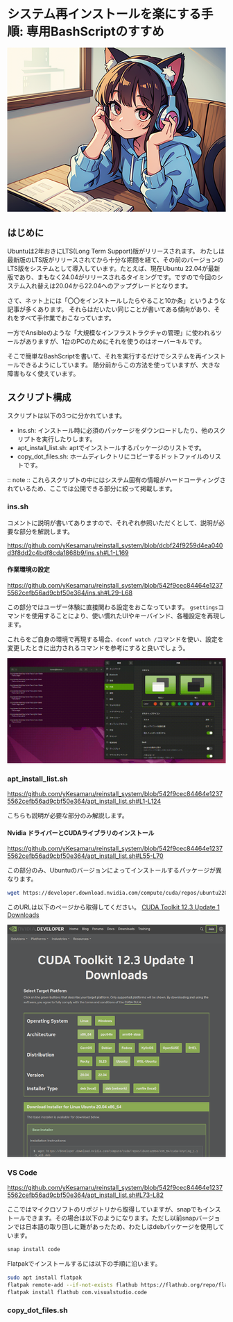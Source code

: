 # システム再インストールを楽にする手順: 専用BashScriptのすすめ

![](assets/eye_catch.png)
## はじめに
Ubuntuは2年おきにLTS(Long Term Support)版がリリースされます。
わたしは最新版のLTS版がリリースされてから十分な期間を経て、その前のバージョンのLTS版をシステムとして導入しています。たとえば、現在Ubuntu 22.04が最新版であり、まもなく24.04がリリースされるタイミングです。ですので今回のシステム入れ替えは20.04から22.04へのアップグレードとなります。

さて、ネット上には「〇〇をインストールしたらやること10か条」というような記事が多くあります。
それらはだいたい同じことが書いてある傾向があり、それをすべて手作業でおこなっています。

一方でAnsibleのような「大規模なインフラストラクチャの管理」に使われるツールがありますが、1台のPCのためにそれを使うのはオーバーキルです。

そこで簡単なBashScriptを書いて、それを実行するだけでシステムを再インストールできるようにしています。
随分前からこの方法を使っていますが、大きな障害もなく使えています。

## スクリプト構成
スクリプトは以下の3つに分かれています。
- ins.sh: インストール時に必須のパッケージをダウンロードしたり、他のスクリプトを実行したりします。
- apt_install_list.sh: aptでインストールするパッケージのリストです。
- copy_dot_files.sh: ホームディレクトリにコピーするドットファイルのリストです。

:: note ::
これらスクリプトの中にはシステム固有の情報がハードコーティングされているため、ここでは公開できる部分に絞って掲載します。

### ins.sh
コメントに説明が書いてありますので、それぞれ参照いただくとして、説明が必要な部分を解説します。

https://github.com/yKesamaru/reinstall_system/blob/dcbf24f9259d4ea040d3f8dd2c4bdf8cda1868b9/ins.sh#L1-L169

#### 作業環境の設定

https://github.com/yKesamaru/reinstall_system/blob/542f9cec84464e12375562cefb56ad9cbf50e364/ins.sh#L29-L68

この部分ではユーザー体験に直接関わる設定をおこなっています。
`gsettings`コマンドを使用することにより、使い慣れたUIやキーバインド、各種設定を再現します。

これらをご自身の環境で再現する場合、`dconf watch /`コマンドを使い、設定を変更したときに出力されるコマンドを参考にすると良いでしょう。

![](assets/output.gif)

### apt_install_list.sh

https://github.com/yKesamaru/reinstall_system/blob/542f9cec84464e12375562cefb56ad9cbf50e364/apt_install_list.sh#L1-L124

こちらも説明が必要な部分のみ解説します。

#### Nvidia ドライバーとCUDAライブラリのインストール

https://github.com/yKesamaru/reinstall_system/blob/542f9cec84464e12375562cefb56ad9cbf50e364/apt_install_list.sh#L55-L70

この部分のみ、Ubuntuのバージョンによってインストールするパッケージが異なります。
```bash
wget https://developer.download.nvidia.com/compute/cuda/repos/ubuntu2204/x86_64/cuda-keyring_1.1-1_all.deb
```
このURLは以下のページから取得してください。
[CUDA Toolkit 12.3 Update 1 Downloads](https://developer.nvidia.com/cuda-downloads?target_os=Linux&target_arch=x86_64&Distribution=Ubuntu&target_version=20.04&target_type=deb_network)

![](assets/2023-12-14-13-06-04.png)

### VS Code

https://github.com/yKesamaru/reinstall_system/blob/542f9cec84464e12375562cefb56ad9cbf50e364/apt_install_list.sh#L73-L82

ここではマイクロソフトのリポジトリから取得していますが、snapでもインストールできます。その場合は以下のようになります。ただし以前snapバージョンでは日本語の取り回しに難があったため、わたしはdebパッケージを使用しています。

```bash
snap install code
```

Flatpakでインストールするには以下の手順に沿います。

```bash
sudo apt install flatpak
flatpak remote-add --if-not-exists flathub https://flathub.org/repo/flathub.flatpakrepo
flatpak install flathub com.visualstudio.code
```

### copy_dot_files.sh

